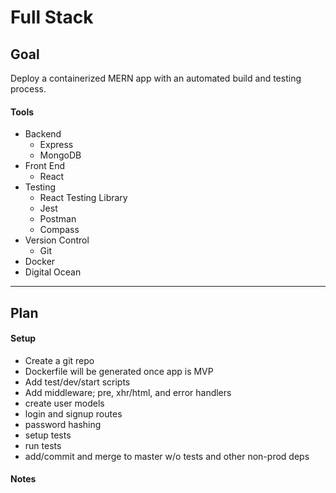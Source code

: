 # Full Stack

## Goal
Deploy a containerized MERN app with an automated build and testing process.

#### Tools
- Backend
  - Express
  - MongoDB
- Front End
  - React
- Testing
  - React Testing Library
  - Jest
  - Postman
  - Compass
- Version Control
  - Git
- Docker
- Digital Ocean

---

## Plan

#### Setup
- Create a git repo
- Dockerfile will be generated once app is MVP
- Add test/dev/start scripts
- Add middleware; pre, xhr/html, and error handlers
- create user models
- login and signup routes
- password hashing
- setup tests
- run tests
- add/commit and merge to master w/o tests and other non-prod deps

#### Notes

